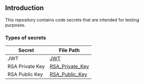 ## Introduction

This repository contains code secrets that are intended for testing purposes.

### Types of secrets

| Secret            |   File Path |
| -----------       |   ----------- |
| JWT               |   [JWT](/code/JWT.txt)
| RSA Private Key   |   [RSA_Private_Key](/code/RSA_Private_Key) |
| RSA Public Key    |   [RSA_Public_Key](/code/RSA_Public_Key) |